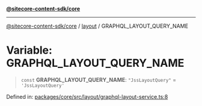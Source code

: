 [**@sitecore-content-sdk/core**](../../README.md)

***

[@sitecore-content-sdk/core](../../README.md) / [layout](../README.md) / GRAPHQL\_LAYOUT\_QUERY\_NAME

# Variable: GRAPHQL\_LAYOUT\_QUERY\_NAME

> `const` **GRAPHQL\_LAYOUT\_QUERY\_NAME**: `"JssLayoutQuery"` = `'JssLayoutQuery'`

Defined in: [packages/core/src/layout/graphql-layout-service.ts:8](https://github.com/Sitecore/xmc-jss-dev/blob/ee74fbe95e0fc8de46ce468c8a36831db55f7aeb/packages/core/src/layout/graphql-layout-service.ts#L8)
